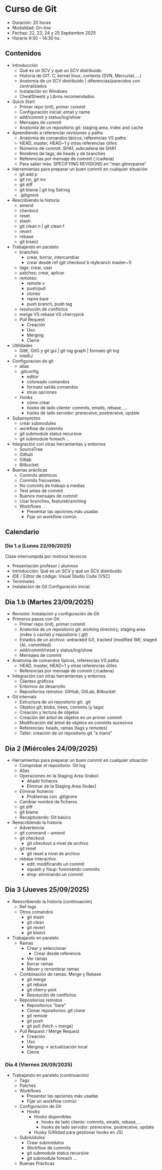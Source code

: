 # Curso de Git

- Duración: 20 horas
- Modalidad: On-line
- Fechas: 22, 23, 24 y 25 Septiembre 2025
- Horario 9:30 – 14:30 hs.

## Contenidos

- Introducción
  - Qué es un SCV y qué un SCV distribuido
  - Historia de GIT: C, kernel linux, contexto (SVN, Mercurial, ...)
  - Anatomía de un SCV distribuido | diferencias/parecidos con centralizados
  - Instalación en Windows
  - CheatSheets y Libros recomendados
- Quick Start
  - Primer repo (init), primer commit
  - Configuración inicial: email y name
  - add/commit y status/log/show
  - Mensajes de commit
  - Anatomía de un repositorio git: staging area, index and cache
- Aprendiendo a referenciar revisiones y paths
  - Anatomía de comandos típicos, referencias VS paths
  - HEAD, master, HEAD~1 y otras referencias útiles
  - Números de commit: SHA1, subcadena de SHA1
  - Nombres de tags, de heads y de branches
  - Referencias por mensaje de commit (:/cadena)
  - Para saber más: SPECIFYING REVISIONS en "man gitrevparse"
- Herramientas para preparar un buen commit en cualquier situación
  - git add p
  - git rm, git mv
  - git diff
  - git blame | git log Sstring
  - .gitignore
- Rescribiendo la historia
  - amend
  - checkout
  - reset
  - stash
  - git clean n | git clean f
  - revert
  - rebase
  - git bisect
- Trabajando en paralelo
  - branches
    - crear, borrar, intercambiar
    - crear desde ref (git checkout b mybranch master~1)
  - tags: crear, usar
  - patches: crear, aplicar
  - remotes:
    - remote v
    - push/pull
    - clones
    - repos bare
    - push branch, push tag
  - resolución de conflictos
  - merge VS rebase VS cherrypick
  - Pull Request
    - Creación
    - Uso
    - Merging
    - Cierre
- Utilidades
  - GitK, GitG y git gui | git log graph | formato git log
  - IntelliJ
- Configuracion de git
  - alias
  - .gitconfig
    - editor
    - coloreado comandos
    - formato salida comandos
    - otras opciones
  - Hooks
    - cómo crear
    - hooks de lado cliente: commits, emails, rebase, ...
    - hooks de lado servidor: prereceive, postreceive, update
- Subproyectos
  - crear submodules
  - workflow de commits
  - git submodule status recursive
  - git submodule foreach ...
- Integración con otras herramientas y entornos
  - SourceTree
  - Github
  - Gitlab
  - Bitbucket
- Buenas prácticas
  - Commits atómicos
  - Commits frecuentes
  - No commits de trabajo a medias
  - Test antes de commit
  - Buenos mensajes de commit
  - Usar branches, featurebranching
  - Workflows
    - Presentar las opciones más usadas
    - Fijar un workflow común

## Calendario

### Dia 1.a (Lunes 22/09/2025)

Clase interrumpida por motivos técnicos

- Presentación profesor / alumnos
- Introducción: Qué es un SCV y qué un SCV distribuido
- IDE / Editor de código: Visual Studio Code (VSC)
- Terminales
- Instalación de Git
  Configuración inicial

## Dia 1.b (Martes 23/09/2025)

- Revisión: Instalación y configuración de Git
- Primeros pasos con Git
  - Primer repo (init), primer commit
  - Anatomía de un repositorio git: working directory, staging area (index o cache) y repositorio (.git)
  - Estados de un archivo: untracked (U), tracked (modified (M), staged (A), committed)
  - add/commit/reset y status/log/show
  - Mensajes de commit
- Anatomía de comandos típicos, referencias VS paths
  - HEAD, master, HEAD~1 y otras referencias útiles
  - Referencias por mensaje de commit (:/cadena)
- Integración con otras herramientas y entornos
  - Clientes gráficos
  - Entornos de desarrollo
  - Repositorios remotos: GitHub, GitLab, Bitbucket
- Git internals
  - Estructura de un repositorio git: .git
  - Objetos git: blobs, trees, commits (y tags)
  - Creación y lectura de objetos
  - Creación del árbol de objetos en un primer commit
  - Modificación del árbol de objetos en commits sucesivos
  - Referencias: heads, ramas (tags y remotes)
  - Taller: creación de un repositorio git "a mano"

## Dia 2 (Miércoles 24/09/2025)

- Herramientas para preparar un buen commit en cualquier situación
  - Comprobar el repositorio. Git log
  - Alias
  - Operaciones en la Staging Area (Index)
    - Añadir ficheros
    - Eliminar de la Staging Area (Index)
  - Eliminar ficheros
    - Problemas con .gitignore
  - Cambiar nombre de ficheros
  - git diff
  - git blame
  - Recapitulando: Git básico
- Reescribiendo la historia
  - Advertencia
  - git command --amend
  - git checkout
    - git checkout a nivel de archivo
  - git reset
    - git reset a nivel de archivo
  - rebase interactivo
    - edit: modificando un commit
    - squash y fixup: fusionando commits
    - drop: eliminando un commit

## Dia 3 (Jueves 25/09/2025)

- Reescribiendo la historia (continuación)
  - Ref logs
  - Otros comandos
    - git stash
    - git clean
    - git revert
    - git bisect
- Trabajando en paralelo
  - Ramas
    - Crear y seleccionar
      - Crear desde referencia
    - Ver ramas
    - Borrar ramas
    - Mover y renombrar ramas
  - Combinación de ramas: Merge y Rebase
    - git merge
    - git rebase
    - git cherry-pick
    - Resolución de conflictos
  - Repositorios remotos
    - Repositorios "bare"
    - Clonar repositorios: git clone
    - git remote
    - git push
    - git pull (fetch + merge)
  - Pull Request / Merge Request
    - Creación
    - Uso
    - Merging -> actualización local
    - Cierre

### Dia 4 (Viernes 26/09/2025)

- Trabajando en paralelo (continuación)
  - Tags
  - Patches
  - Workflows
    - Presentar las opciones más usadas
    - Fijar un workflow común
  - Configuración de Git
    - Hooks
      - Hooks disponibles
        - hooks de lado cliente: commits, emails, rebase, ...
        - hooks de lado servidor: prereceive, postreceive, update
      - Husky (Utilidad para gestionar hooks en JS)
  - Submódulos
    - Crear submódulos
    - Workflow de commits
    - git submodule status recursive
    - git submodule foreach ...
  - Buenas Prácticas
